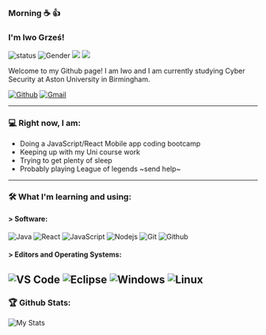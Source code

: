 
### Morning ☕ 👍
### I'm Iwo Grześ!
![status](https://img.shields.io/badge/Status-up-brightgreen)
![Gender](https://img.shields.io/badge/Gender-%F0%9F%A4%B5-lightgrey)
![](https://img.shields.io/badge/Relationship-Single-red)
![](https://img.shields.io/badge/Year-1st-blueviolet)

Welcome to my Github page! I am Iwo and I am currently studying Cyber Security at Aston University in Birmingham.

[![Github](https://img.shields.io/badge/-Github-000?style=flat&logo=Github&logoColor=white)](https://github.com/yelloweq)
[![Gmail](https://img.shields.io/badge/-Gmail-000?style=flat&logo=Gmail&logoColor=white)](mailto:iwo.grzes237@gmail.com)

---

### 💻 Right now, I am:

 - Doing a JavaScript/React Mobile app coding bootcamp
 - Keeping up with my Uni course work
 - Trying to get plenty of sleep
 - Probably playing League of legends                                                 ~send help~

---

### 🛠️ What I'm learning and using: 

#### > Software:
![Java](http://img.shields.io/badge/-Java-000000?style=for-the-badge&logo=java)
![React](https://img.shields.io/badge/-React-000000?style=for-the-badge&logo=react)
![JavaScript](https://img.shields.io/badge/-JavaScript-000000?style=for-the-badge&logo=javascript)
![Nodejs](https://img.shields.io/badge/-Nodejs-000000?style=for-the-badge&logo=Node.js)
![Git](http://img.shields.io/badge/-Git-000000?style=for-the-badge&logo=Git)
![Github](http://img.shields.io/badge/-Github-000000?style=for-the-badge&logo=Github)

#### > Editors and Operating Systems:
![VS Code](http://img.shields.io/badge/-VS%20Code-000000?style=for-the-badge&logo=visual-studio-code)
![Eclipse](https://img.shields.io/badge/-elipse-000000?style=for-the-badge&logo=windows-10)
![Windows](https://img.shields.io/badge/-windows-000000?style=for-the-badge&logo=windows)
![Linux](http://img.shields.io/badge/-Linux-000000?style=for-the-badge&logo=linux)
---

### 🏆 Github Stats:
![My Stats](https://github-readme-stats.vercel.app/api?username=yelloweq&count_private=trueshow_icons=true?theme=onedark?include_all_commits)